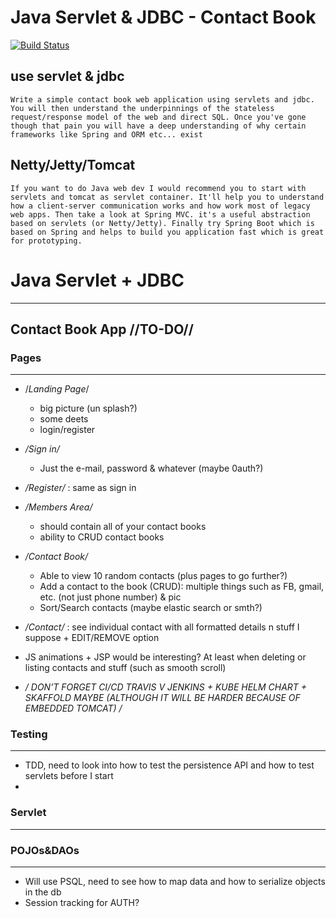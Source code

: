 # Java Servlet & JDBC - Contact Book
[![Build Status](https://dev.azure.com/MXD615/java-contact-book/_apis/build/status/Matei207.contact-book?branchName=master)](https://dev.azure.com/MXD615/java-contact-book/_build/latest?definitionId=4&branchName=master)

## use servlet & jdbc 

```
Write a simple contact book web application using servlets and jdbc. You will then understand the underpinnings of the stateless request/response model of the web and direct SQL. Once you've gone though that pain you will have a deep understanding of why certain frameworks like Spring and ORM etc... exist
```


##  Netty/Jetty/Tomcat
```
If you want to do Java web dev I would recommend you to start with servlets and tomcat as servlet container. It'll help you to understand how a client-server communication works and how work most of legacy web apps. Then take a look at Spring MVC. it's a useful abstraction based on servlets (or Netty/Jetty). Finally try Spring Boot which is based on Spring and helps to build you application fast which is great for prototyping.
```

# Java Servlet + JDBC
---

## Contact Book App //TO-DO//

### Pages
---

* /*Landing Page*/
	* big picture (un splash?)
	* some deets
	* login/register
* */Sign in/*
	* Just the e-mail, password & whatever (maybe 0auth?)
* */Register/* : same as sign in
* */Members Area/*
	* should contain all of your contact books
	* ability to CRUD contact books
* */Contact Book/*
	* Able to view 10 random contacts (plus pages to go further?)
	* Add a contact to the book (CRUD): multiple things such as FB, gmail, etc. (not just phone number) & pic
	*  Sort/Search contacts (maybe elastic search or smth?)
* */Contact/* : see individual contact with all formatted details n stuff I suppose + EDIT/REMOVE option

* JS animations + JSP would be interesting? At least when deleting or listing contacts and stuff (such as smooth scroll)
* */ _DON’T FORGET CI/CD  TRAVIS V JENKINS + KUBE HELM CHART + SKAFFOLD MAYBE (ALTHOUGH IT WILL BE HARDER BECAUSE OF EMBEDDED TOMCAT)_ /*

### Testing
---
* TDD, need to look into how to test the persistence API and how to test servlets before I start
* 

### Servlet
---


### POJOs&DAOs
---
* Will use PSQL, need to see how to map data and how to serialize objects in the db
* Session tracking for AUTH?



